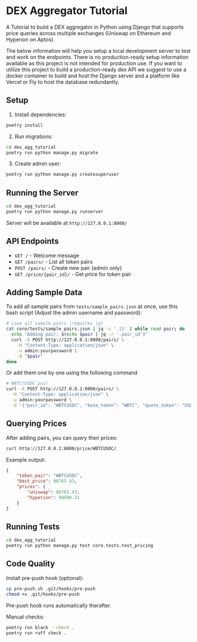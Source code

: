 # DEX Aggregator Tutorial

A Tutorial to build a DEX aggregator in Python using Django that supports price queries across multiple exchanges (Uniswap on Ethereum and Hyperion on Aptos).

The below information will help you setup a local development server to test and work on the endpoints. There is no production-ready setup information available as this project is not intended for production use. If you want to utilize this project to build a production-ready dex API we suggest to use a docker container to build and host the Django server and a platform like Vercel or Fly to host the database redundantly.

## Setup

1. Install dependencies:
```bash
poetry install
```

2. Run migrations:
```bash
cd dex_agg_tutorial
poetry run python manage.py migrate
```

3. Create admin user:
```bash
poetry run python manage.py createsuperuser
```

## Running the Server

```bash
cd dex_agg_tutorial
poetry run python manage.py runserver
```

Server will be available at `http://127.0.0.1:8000/`

## API Endpoints

- `GET /` - Welcome message
- `GET /pairs/` - List all token pairs
- `POST /pairs/` - Create new pair (admin only)
- `GET /price/{pair_id}/` - Get price for token pair

## Adding Sample Data

To add all sample pairs from `tests/sample_pairs.json` at once, use this bash script (Adjust the admin username and password):

```bash
# Load all sample pairs (requires jq)
cat core/tests/sample_pairs.json | jq -c '.[]' | while read pair; do
  echo "Adding pair: $(echo $pair | jq -r '.pair_id')"
  curl -X POST http://127.0.0.1:8000/pairs/ \
    -H "Content-Type: application/json" \
    -u admin:yourpassword \
    -d "$pair"
done
```

Or add them one by one using the following command

```bash
# WBTC/USDC pair
curl -X POST http://127.0.0.1:8000/pairs/ \
  -H "Content-Type: application/json" \
  -u admin:yourpassword \
  -d '{"pair_id": "WBTCUSDC", "base_token": "WBTC", "quote_token": "USDC", "active_exchanges": ["uniswap", "hyperion"], "pool_contracts": {"uniswap": "0x99ac8ca7087fa4a2a1fb6357269965a2014abc35", "hyperion": "0xa7bb8c9b3215e29a3e2c2370dcbad9c71816d385e7863170b147243724b2da58"}}'

```

## Querying Prices

After adding pairs, you can query their prices:

```bash
curl http://127.0.0.1:8000/price/WBTCUSDC/
```

Example output:
```json
{
    "token_pair": "WBTCUSDC",
    "best_price": 98765.43,
    "prices": {
        "uniswap": 98765.43,
        "hyperion": 98890.21
    }
}
``` 

## Running Tests

```bash
cd dex_agg_tutorial
poetry run python manage.py test core.tests.test_pricing
```

## Code Quality

Install pre-push hook (optional):
```bash
cp pre-push.sh .git/hooks/pre-push
chmod +x .git/hooks/pre-push
```

Pre-push hook runs automatically therafter.

Manual checks:
```bash
poetry run black --check .
poetry run ruff check .
```